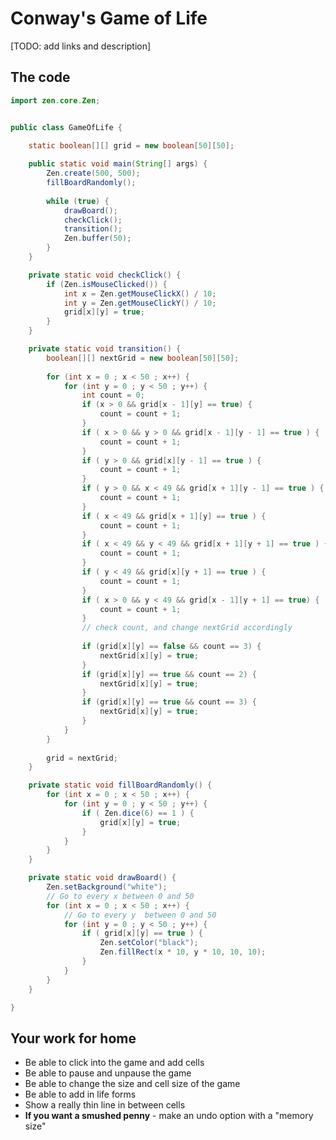 # Conway's Game of Life

[TODO: add links and description]


## The code

```java
import zen.core.Zen;


public class GameOfLife {

	static boolean[][] grid = new boolean[50][50];
	
	public static void main(String[] args) {
		Zen.create(500, 500);
		fillBoardRandomly();
		
		while (true) {
			drawBoard();
			checkClick();
			transition();
			Zen.buffer(50);
		}
	}

	private static void checkClick() {
		if (Zen.isMouseClicked()) {
			int x = Zen.getMouseClickX() / 10;
			int y = Zen.getMouseClickY() / 10;
			grid[x][y] = true;
		}
	}

	private static void transition() {
		boolean[][] nextGrid = new boolean[50][50];
		
		for (int x = 0 ; x < 50 ; x++) {
			for (int y = 0 ; y < 50 ; y++) {
				int count = 0;
				if (x > 0 && grid[x - 1][y] == true) {
					count = count + 1;
				}
				if ( x > 0 && y > 0 && grid[x - 1][y - 1] == true ) {
					count = count + 1;
				}
				if ( y > 0 && grid[x][y - 1] == true ) {
					count = count + 1;
				}
				if ( y > 0 && x < 49 && grid[x + 1][y - 1] == true ) {
					count = count + 1;
				}
				if ( x < 49 && grid[x + 1][y] == true ) {
					count = count + 1;
				}
				if ( x < 49 && y < 49 && grid[x + 1][y + 1] == true ) {
					count = count + 1;
				}
				if ( y < 49 && grid[x][y + 1] == true ) {
					count = count + 1;
				}
				if ( x > 0 && y < 49 && grid[x - 1][y + 1] == true) {
					count = count + 1;
				}
				// check count, and change nextGrid accordingly
				
				if (grid[x][y] == false && count == 3) {
					nextGrid[x][y] = true;
				}
				if (grid[x][y] == true && count == 2) {
					nextGrid[x][y] = true;
				}
				if (grid[x][y] == true && count == 3) {
					nextGrid[x][y] = true;
				}
			}
		}
		
		grid = nextGrid;
	}

	private static void fillBoardRandomly() {
		for (int x = 0 ; x < 50 ; x++) {
			for (int y = 0 ; y < 50 ; y++) {
				if ( Zen.dice(6) == 1 ) {
					grid[x][y] = true;
				}
			}
		}
	}

	private static void drawBoard() {
		Zen.setBackground("white");
		// Go to every x between 0 and 50
		for (int x = 0 ; x < 50 ; x++) {
			// Go to every y  between 0 and 50
			for (int y = 0 ; y < 50 ; y++) {
				if ( grid[x][y] == true ) {
					Zen.setColor("black");
					Zen.fillRect(x * 10, y * 10, 10, 10);
				}
			}
		}
	}

}
```

## Your work for home

 - Be able to click into the game and add cells
 - Be able to pause and unpause the game
 - Be able to change the size and cell size of the game
 - Be able to add in life forms
 - Show a really thin line in between cells
 - **If you want a smushed penny** - make an undo option with a "memory size"

